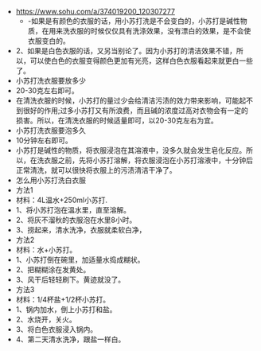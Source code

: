 - https://www.sohu.com/a/374019200_120307277
	- -如果是有颜色的衣服的话，用小苏打洗是不会变白的，小苏打是碱性物质，在用来洗衣服的时候仅仅具有洗涤效果，没有漂白的效果，是不会使衣服变白的。
- 2、如果是白色衣服的话，又另当别论了。因为小苏打的清洁效果不错，所以，可以使白色的衣服变得颜色更加有光亮，这样白色衣服看起来就更白一些了。
- 小苏打洗衣服要放多少
- 20-30克左右即可。
- 在清洗衣服的时候，小苏打的量过少会给清洁污渍的效力带来影响，可能起不到很好的作用;过多小苏打又有所浪费，而且碱的浓度过高对衣物会有一定的损害。所以，在清洗衣服的时候适量即可，以20-30克左右为宜。
- 小苏打洗衣服要泡多久
- 10分钟左右即可。
- 小苏打是碱性的物质，将衣服浸泡在其溶液中，没多久就会发生皂化反应。所以，在洗衣服之前，先将小苏打溶解，将衣服浸泡在小苏打溶液中，十分钟后正常清洗，就可以很快将衣服上的污渍清洁干净了。
- 怎么用小苏打洗白衣服
- 方法1
- 材料：4L温水+250ml小苏打.
- 1、将小苏打泡在温水里，直至溶解。
- 2、将灰不溜秋的衣服泡在水里8小时。
- 3、捞起来，清水洗净，衣服就柔软白净，
- 方法2
- 材料：水+小苏打。
- 1、小苏打倒在碗里，加适量水捣成糊状。
- 2、把糊糊涂在发黄处。
- 3、风干后轻轻刷下。黄迹就没了。
- 方法3
- 材料：1/4杯盐+1/2杯小苏打。
- 1、锅内加水，倒上小苏打和盐。
- 2、水烧开，关火。
- 3、将白色衣服浸入锅内。
- 4、第二天清水洗净，跟盐一样白。